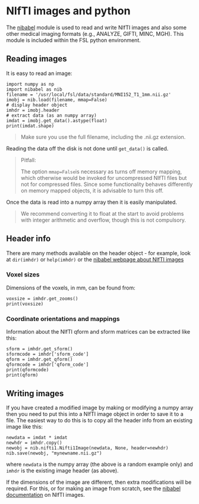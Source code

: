 # NIfTI images and python

The [nibabel](http://nipy.org/nibabel/) module is used to read and write NIfTI images and also some other medical imaging formats (e.g., ANALYZE, GIFTI, MINC, MGH).  This module is included within the FSL python environment.

## Reading images

It is easy to read an image:

```
import numpy as np
import nibabel as nib
filename = '/usr/local/fsl/data/standard/MNI152_T1_1mm.nii.gz'
imobj = nib.load(filename, mmap=False)
# display header object
imhdr = imobj.header
# extract data (as an numpy array)
imdat = imobj.get_data().astype(float)
print(imdat.shape)
```

> Make sure you use the full filename, including the .nii.gz extension.

Reading the data off the disk is not done until `get_data()` is called.

> Pitfall:
>
> The option `mmap=False`is necessary as turns off memory mapping, which otherwise would be invoked for uncompressed NIfTI files but not for compressed files. Since some functionality behaves differently on memory mapped objects, it is advisable to turn this off.

Once the data is read into a numpy array then it is easily manipulated.

> We recommend converting it to float at the start to avoid problems with integer arithmetic and overflow, though this is not compulsory.

## Header info

There are many methods available on the header object - for example, look at `dir(imhdr)` or `help(imhdr)` or the [nibabel webpage about NIfTI images](http://nipy.org/nibabel/nifti_images.html)

### Voxel sizes

Dimensions of the voxels, in mm, can be found from:

```
voxsize = imhdr.get_zooms()
print(voxsize)
```

### Coordinate orientations and mappings

Information about the NIfTI qform and sform matrices can be extracted like this:

```
sform = imhdr.get_sform()
sformcode = imhdr['sform_code']
qform = imhdr.get_qform()
qformcode = imhdr['qform_code']
print(qformcode)
print(qform)
```

## Writing images

If you have created a modified image by making or modifying a numpy array then you need to put this into a NIfTI image object in order to save it to a file.  The easiest way to do this is to copy all the header info from an existing image like this:

```
newdata = imdat * imdat
newhdr = imhdr.copy()
newobj = nib.nifti1.Nifti1Image(newdata, None, header=newhdr)
nib.save(newobj, "mynewname.nii.gz")
```
where `newdata` is the numpy array (the above is a random example only) and `imhdr` is the existing image header (as above).

If the dimensions of the image are different, then extra modifications will be required.  For this, or for making an image from scratch, see the [nibabel documentation](http://nipy.org/nibabel/nifti_images.html) on NIfTI images.




